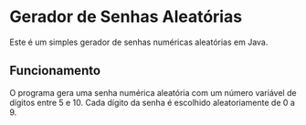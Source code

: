 # Gerador de Senhas Aleatórias

Este é um simples gerador de senhas numéricas aleatórias em Java.

## Funcionamento

O programa gera uma senha numérica aleatória com um número variável de dígitos entre 5 e 10. Cada dígito da senha é escolhido aleatoriamente de 0 a 9.